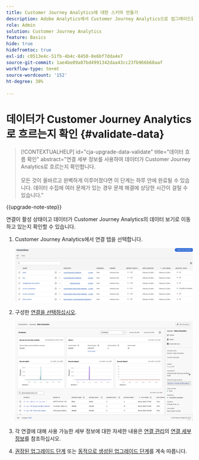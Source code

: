 ```yaml
---
title: Customer Journey Analytics에 대한 스키마 만들기
description: Adobe Analytics에서 Customer Journey Analytics으로 업그레이드할 때 권장되는 경로에 대해 알아봅니다
role: Admin
solution: Customer Journey Analytics
feature: Basics
hide: true
hidefromtoc: true
exl-id: c0513e4c-51fb-4b4c-8450-8e6bf7dda4e7
source-git-commit: 1ae4be09a07bd4991342daa43cc23fb966b68aaf
workflow-type: tm+mt
source-wordcount: '152'
ht-degree: 38%

---
```


# 데이터가 Customer Journey Analytics로 흐르는지 확인 {#validate-data}

<!-- markdownlint-disable MD034 -->

>[!CONTEXTUALHELP]
>id="cja-upgrade-data-validate"
>title="데이터 흐름 확인"
>abstract="연결 세부 정보를 사용하여 데이터가 Customer Journey Analytics로 흐르는지 확인합니다.<br><br>모든 것이 올바르고 완벽하게 이루어졌다면 이 단계는 하루 안에 완료될 수 있습니다. 데이터 수집에 여러 문제가 있는 경우 문제 해결에 상당한 시간이 걸릴 수 있습니다."

<!-- markdownlint-enable MD034 -->

{{upgrade-note-step}}

연결이 활성 상태이고 데이터가 Customer Journey Analytics의 데이터 보기로 이동하고 있는지 확인할 수 있습니다.

1. Customer Journey Analytics에서 연결 탭을 선택합니다.

   ![목록 보기](assets/list-view.png)

1. 구성한 [연결을 선택하십시오](/help/getting-started/cja-upgrade/cja-upgrade-connection.md).

   ![위젯과 설정을 표시하는 모든 데이터 세트 창](assets/conn-details.png)

1. 각 연결에 대해 사용 가능한 세부 정보에 대한 자세한 내용은 [연결 관리](/help/connections/manage-connections.md)의 [연결 세부 정보](/help/connections/manage-connections.md#manage-connections)를 참조하십시오.

1. [권장된 업그레이드 단계](/help/getting-started/cja-upgrade/cja-upgrade-recommendations.md#recommended-upgrade-steps-for-most-organizations) 또는 [동적으로 생성된 업그레이드 단계](https://gigazelle.github.io/cja-ttv/)를 계속 따릅니다.

<!-- Should we duplicate the content here or single source it with /help/connections/manage-connections.md -->
